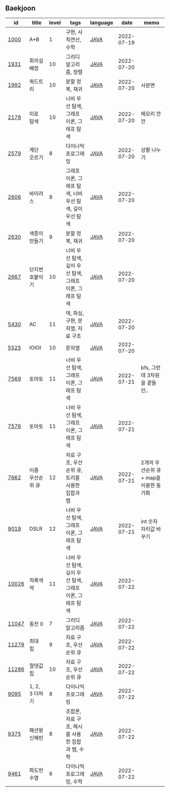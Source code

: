 <html>
 <head></head>
 <body>
  <div id="baekjoon-section">
   <h2 id="baekjoon-title">Baekjoon</h2>
   <table id="baekjoon-table">
    <thead id="baekjoon-head">
     <tr>
      <th>id</th>
      <th>title</th>
      <th>level</th>
      <th>tags</th>
      <th>language</th>
      <th>date</th>
      <th>memo</th>
     </tr>
    </thead>
    <tbody class="problem-list" id="baekjoon-body">
     <tr>
      <td id="id"><a href="https://www.acmicpc.net/problem/1000">1000</a></td>
      <td id="title">A+B</td>
      <td id="level">1</td>
      <td id="tags">구현, 사칙연산, 수학</td>
      <td id="lang"><a href="src/main/java/problem/baekjoon/P1000.java">JAVA</a></td>
      <td id="date">2022-07-19</td>
      <td id="memo"></td>
     </tr>
     <tr>
      <td id="id"><a href="https://www.acmicpc.net/problem/1931">1931</a></td>
      <td id="title">회의실 배정</td>
      <td id="level">10</td>
      <td id="tags">그리디 알고리즘, 정렬</td>
      <td id="lang"><a href="src/main/java/problem/baekjoon/P1931.java">JAVA</a></td>
      <td id="date">2022-07-20</td>
      <td id="memo"></td>
     </tr>
     <tr>
      <td id="id"><a href="https://www.acmicpc.net/problem/1992">1992</a></td>
      <td id="title">쿼드트리</td>
      <td id="level">10</td>
      <td id="tags">분할 정복, 재귀</td>
      <td id="lang"><a href="src/main/java/problem/baekjoon/P1992.java">JAVA</a></td>
      <td id="date">2022-07-20</td>
      <td id="memo">사분면</td>
     </tr>
     <tr>
      <td id="id"><a href="https://www.acmicpc.net/problem/2178">2178</a></td>
      <td id="title">미로 탐색</td>
      <td id="level">10</td>
      <td id="tags">너비 우선 탐색, 그래프 이론, 그래프 탐색</td>
      <td id="lang"><a href="src/main/java/problem/baekjoon/P2178.java">JAVA</a></td>
      <td id="date">2022-07-20</td>
      <td id="memo">메모리 깐깐</td>
     </tr>
     <tr>
      <td id="id"><a href="https://www.acmicpc.net/problem/2579">2579</a></td>
      <td id="title">계단 오르기</td>
      <td id="level">8</td>
      <td id="tags">다이나믹 프로그래밍</td>
      <td id="lang"><a href="src/main/java/problem/baekjoon/P2579.java">JAVA</a></td>
      <td id="date">2022-07-20</td>
      <td id="memo">상황 나누기</td>
     </tr>
     <tr>
      <td id="id"><a href="https://www.acmicpc.net/problem/2606">2606</a></td>
      <td id="title">바이러스</td>
      <td id="level">8</td>
      <td id="tags">그래프 이론, 그래프 탐색, 너비 우선 탐색, 깊이 우선 탐색</td>
      <td id="lang"><a href="src/main/java/problem/baekjoon/P2606.java">JAVA</a></td>
      <td id="date">2022-07-20</td>
      <td id="memo"></td>
     </tr>
     <tr>
      <td id="id"><a href="https://www.acmicpc.net/problem/2630">2630</a></td>
      <td id="title">색종이 만들기</td>
      <td id="level">9</td>
      <td id="tags">분할 정복, 재귀</td>
      <td id="lang"><a href="src/main/java/problem/baekjoon/P2630.java">JAVA</a></td>
      <td id="date">2022-07-20</td>
      <td id="memo"></td>
     </tr>
     <tr>
      <td id="id"><a href="https://www.acmicpc.net/problem/2667">2667</a></td>
      <td id="title">단지번호붙이기</td>
      <td id="level">10</td>
      <td id="tags">너비 우선 탐색, 깊이 우선 탐색, 그래프 이론, 그래프 탐색</td>
      <td id="lang"><a href="src/main/java/problem/baekjoon/P2667.java">JAVA</a></td>
      <td id="date">2022-07-20</td>
      <td id="memo"></td>
     </tr>
     <tr>
      <td id="id"><a href="https://www.acmicpc.net/problem/5430">5430</a></td>
      <td id="title">AC</td>
      <td id="level">11</td>
      <td id="tags">덱, 파싱, 구현, 문자열, 자료 구조</td>
      <td id="lang"><a href="src/main/java/problem/baekjoon/P5430.java">JAVA</a></td>
      <td id="date">2022-07-20</td>
      <td id="memo"></td>
     </tr>
     <tr>
      <td id="id"><a href="https://www.acmicpc.net/problem/5525">5525</a></td>
      <td id="title">IOIOI</td>
      <td id="level">10</td>
      <td id="tags">문자열</td>
      <td id="lang"><a href="src/main/java/problem/baekjoon/P5525.java">JAVA</a></td>
      <td id="date">2022-07-20</td>
      <td id="memo"></td>
     </tr>
     <tr>
      <td id="id"><a href="https://www.acmicpc.net/problem/7569">7569</a></td>
      <td id="title">토마토</td>
      <td id="level">11</td>
      <td id="tags">너비 우선 탐색, 그래프 이론, 그래프 탐색</td>
      <td id="lang"><a href="src/main/java/problem/baekjoon/P7569.java">JAVA</a></td>
      <td id="date">2022-07-21</td>
      <td id="memo">bfs, 그런데 3차원을 곁들인..</td>
     </tr>
     <tr>
      <td id="id"><a href="https://www.acmicpc.net/problem/7576">7576</a></td>
      <td id="title">토마토</td>
      <td id="level">11</td>
      <td id="tags">너비 우선 탐색, 그래프 이론, 그래프 탐색</td>
      <td id="lang"><a href="src/main/java/problem/baekjoon/P7576.java">JAVA</a></td>
      <td id="date">2022-07-21</td>
      <td id="memo"></td>
     </tr>
     <tr>
      <td id="id"><a href="https://www.acmicpc.net/problem/7662">7662</a></td>
      <td id="title">이중 우선순위 큐</td>
      <td id="level">12</td>
      <td id="tags">자료 구조, 우선순위 큐, 트리를 사용한 집합과 맵</td>
      <td id="lang"><a href="src/main/java/problem/baekjoon/P7662.java">JAVA</a></td>
      <td id="date">2022-07-21</td>
      <td id="memo">2개의 우선순위 큐 + map을 이용한 동기화</td>
     </tr>
     <tr>
      <td id="id"><a href="https://www.acmicpc.net/problem/9019">9019</a></td>
      <td id="title">DSLR</td>
      <td id="level">12</td>
      <td id="tags">너비 우선 탐색, 그래프 이론, 그래프 탐색</td>
      <td id="lang"><a href="src/main/java/problem/baekjoon/P9019.java">JAVA</a></td>
      <td id="date">2022-07-21</td>
      <td id="memo">int 숫자 자리값 바꾸기</td>
     </tr>
     <tr>
      <td id="id"><a href="https://www.acmicpc.net/problem/10026">10026</a></td>
      <td id="title">적록색약</td>
      <td id="level">11</td>
      <td id="tags">너비 우선 탐색, 깊이 우선 탐색, 그래프 이론, 그래프 탐색</td>
      <td id="lang"><a href="src/main/java/problem/baekjoon/P10026.java">JAVA</a></td>
      <td id="date">2022-07-22</td>
      <td id="memo"></td>
     </tr>
     <tr>
      <td id="id"><a href="https://www.acmicpc.net/problem/11047">11047</a></td>
      <td id="title">동전 0</td>
      <td id="level">7</td>
      <td id="tags">그리디 알고리즘</td>
      <td id="lang"><a href="src/main/java/problem/baekjoon/P11047.java">JAVA</a></td>
      <td id="date">2022-07-22</td>
      <td id="memo"></td>
     </tr>
     <tr>
      <td id="id"><a href="https://www.acmicpc.net/problem/11279">11279</a></td>
      <td id="title">최대 힙</td>
      <td id="level">9</td>
      <td id="tags">자료 구조, 우선순위 큐</td>
      <td id="lang"><a href="src/main/java/problem/baekjoon/P11279.java">JAVA</a></td>
      <td id="date">2022-07-22</td>
      <td id="memo"></td>
     </tr>
     <tr>
      <td id="id"><a href="https://www.acmicpc.net/problem/11286">11286</a></td>
      <td id="title">절댓값 힙</td>
      <td id="level">10</td>
      <td id="tags">자료 구조, 우선순위 큐</td>
      <td id="lang"><a href="src/main/java/problem/baekjoon/P11286.java">JAVA</a></td>
      <td id="date">2022-07-22</td>
      <td id="memo"></td>
     </tr>
     <tr>
      <td id="id"><a href="https://www.acmicpc.net/problem/9095">9095</a></td>
      <td id="title">1, 2, 3 더하기</td>
      <td id="level">8</td>
      <td id="tags">다이나믹 프로그래밍</td>
      <td id="lang"><a href="src/main/java/problem/baekjoon/P9095.java">JAVA</a></td>
      <td id="date">2022-07-22</td>
      <td id="memo"></td>
     </tr>
     <tr>
      <td id="id"><a href="https://www.acmicpc.net/problem/9375">9375</a></td>
      <td id="title">패션왕 신해빈</td>
      <td id="level">8</td>
      <td id="tags">조합론, 자료 구조, 해시를 사용한 집합과 맵, 수학</td>
      <td id="lang"><a href="src/main/java/problem/baekjoon/P9375.java">JAVA</a></td>
      <td id="date">2022-07-22</td>
      <td id="memo"></td>
     </tr>
     <tr>
      <td id="id"><a href="https://www.acmicpc.net/problem/9461">9461</a></td>
      <td id="title">파도반 수열</td>
      <td id="level">8</td>
      <td id="tags">다이나믹 프로그래밍, 수학</td>
      <td id="lang"><a href="src/main/java/problem/baekjoon/P9461.java">JAVA</a></td>
      <td id="date">2022-07-22</td>
      <td id="memo"></td>
     </tr>
    </tbody>
   </table>
  </div>
 </body>
</html>